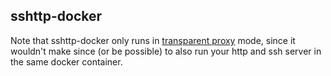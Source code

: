 ## sshttp-docker

Note that sshttp-docker only runs in [transparent proxy](https://github.com/stealth/sshttp#3-transparent-proxy-setup) mode, since it wouldn't make since (or be possible) to also run your http and ssh server in the same docker container.